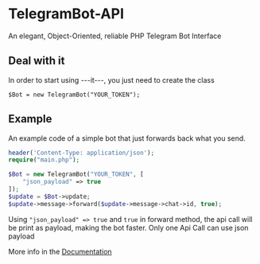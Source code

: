 # TelegramBot-API
An elegant, Object-Oriented, reliable PHP Telegram Bot Interface

## Deal with it
In order to start using ---it---, you just need to create the class
```
$Bot = new TelegramBot("YOUR_TOKEN");
```

## Example
An example code of a simple bot that just forwards back what you send.

```php
header('Content-Type: application/json');
require("main.php");

$Bot = new TelegramBot("YOUR_TOKEN", [
    "json_payload" => true
]);
$update = $Bot->update;
$update->message->forward($update->message->chat->id, true);
```

Using `"json_payload" => true` and `true` in forward method, the api call will be print as payload, making the bot faster. Only one Api Call can use json payload

More info in the [Documentation](docs.md)
